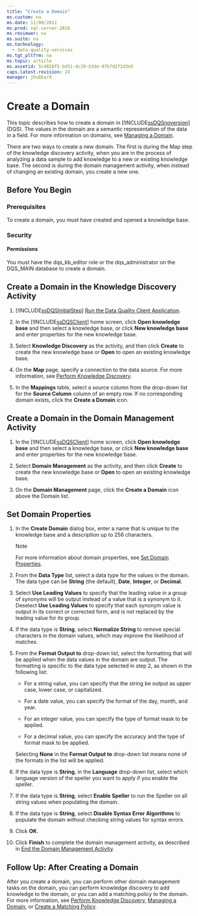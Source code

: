 ```yaml
---
title: "Create a Domain"
ms.custom: na
ms.date: 11/09/2011
ms.prod: sql-server-2016
ms.reviewer: na
ms.suite: na
ms.technology: 
  - data-quality-services
ms.tgt_pltfrm: na
ms.topic: article
ms.assetid: 5c4828f5-bd51-4c29-b3de-87b7d2f2d3e5
caps.latest.revision: 24
manager: jhubbard
---
```

# Create a Domain
This topic describes how to create a domain in [!INCLUDE[ssDQSnoversion](../../Topics/TopicNameContainA/includes/ssDQSnoversion_md.md)] (DQS). The values in the domain are a semantic representation of the data in a field. For more information on domains, see [Managing a Domain](../../Topics/TopicNameContainA/Managing-a-Domain.md).  
  
 There are two ways to create a new domain. The first is during the Map step of the knowledge discovery activity, when you are in the process of analyzing a data sample to add knowledge to a new or existing knowledge base. The second is during the domain management activity, when instead of changing an existing domain, you create a new one.  
  
##  <a name="BeforeYouBegin"></a> Before You Begin  
  
###  <a name="Prerequisites"></a> Prerequisites  
 To create a domain, you must have created and opened a knowledge base.  
  
###  <a name="Security"></a> Security  
  
####  <a name="Permissions"></a> Permissions  
 You must have the dqs_kb_editor role or the dqs_administrator on the DQS_MAIN database to create a domain.  
  
##  <a name="Discovery"></a> Create a Domain in the Knowledge Discovery Activity  
  
1.  [!INCLUDE[ssDQSInitialStep](../../Topics/TopicNameContainA/includes/ssDQSInitialStep_md.md)] [Run the Data Quality Client Application](../../Topics/TopicNameNotContainA/Run-the-Data-Quality-Client-Application.md).  
  
2.  In the [!INCLUDE[ssDQSClient](../../Topics/TopicNameContainA/includes/ssDQSClient_md.md)] home screen, click **Open knowledge base** and then select a knowledge base, or click **New knowledge base** and enter properties for the new knowledge base.  
  
3.  Select **Knowledge Discovery** as the activity, and then click **Create** to create the new knowledge base or **Open** to open an existing knowledge base.  
  
4.  On the **Map** page, specify a connection to the data source. For more information, see [Perform Knowledge Discovery](../../Topics/TopicNameNotContainA/Perform-Knowledge-Discovery.md).  
  
5.  In the **Mappings** table, select a source column from the drop-down list for the **Source Column** column of an empty row. If no corresponding domain exists, click the **Create a Domain** icon.  
  
##  <a name="DomainManagement"></a> Create a Domain in the Domain Management Activity  
  
1.  In the [!INCLUDE[ssDQSClient](../../Topics/TopicNameContainA/includes/ssDQSClient_md.md)] home screen, click **Open knowledge base** and then select a knowledge base, or click **New knowledge base** and enter properties for the new knowledge base.  
  
2.  Select **Domain Management** as the activity, and then click **Create** to create the new knowledge base or **Open** to open an existing knowledge base.  
  
3.  On the **Domain Management** page, click the **Create a Domain** icon above the Domain list.  
  
##  <a name="Properties"></a> Set Domain Properties  
  
1.  In the **Create Domain** dialog box, enter a name that is unique to the knowledge base and a description up to 256 characters.  
  
    > [!NOTE]  
    >  For more information about domain properties, see [Set Domain Properties](../../Topics/TopicNameNotContainA/Set-Domain-Properties.md).  
  
2.  From the **Data Type** list, select a data type for the values in the domain. The data type can be **String** (the default), **Date**, **Integer**, or **Decimal**.  
  
3.  Select **Use Leading Values** to specify that the leading value in a group of synonyms will be output instead of a value that is a synonym to it. Deselect **Use Leading Values** to specify that each synonym value is output in its correct or corrected form, and is not replaced by the leading value for its group.  
  
4.  If the data type is **String**, select **Normalize String** to remove special characters in the domain values, which may improve the likelihood of matches.  
  
5.  From the **Format Output to** drop-down list, select the formatting that will be applied when the data values in the domain are output. The formatting is specific to the data type selected in step 2, as shown in the following list:  
  
    -   For a string value, you can specify that the string be output as upper case, lower case, or capitalized.  
  
    -   For a date value, you can specify the format of the day, month, and year.  
  
    -   For an integer value, you can specify the type of format mask to be applied.  
  
    -   For a decimal value, you can specify the accuracy and the type of format mask to be applied.  
  
     Selecting **None** in the **Format Output to** drop-down list means none of the formats in the list will be applied.  
  
6.  If the data type is **String**, in the **Language** drop-down list, select which language version of the speller you want to apply if you enable the speller.  
  
7.  If the data type is **String**, select **Enable Speller** to run the Speller on all string values when populating the domain.  
  
8.  If the data type is **String**, select **Disable Syntax Error Algorithms** to populate the domain without checking string values for syntax errors.  
  
9. Click **OK**.  
  
10. Click **Finish** to complete the domain management activity, as described in [End the Domain Management Activity](../../Topics/TopicNameNotContainA/End-the-Domain-Management-Activity.md).  
  
##  <a name="FollowUp"></a> Follow Up: After Creating a Domain  
 After you create a domain, you can perform other domain management tasks on the domain, you can perform knowledge discovery to add knowledge to the domain, or you can add a matching policy to the domain. For more information, see [Perform Knowledge Discovery](../../Topics/TopicNameNotContainA/Perform-Knowledge-Discovery.md), [Managing a Domain](../../Topics/TopicNameContainA/Managing-a-Domain.md), or [Create a Matching Policy](../../Topics/TopicNameContainA/Create-a-Matching-Policy.md).